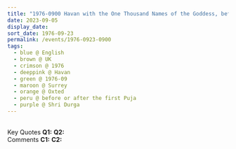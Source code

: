 ```yaml
---
title: "1976-0900 Havan with the One Thousand Names of the Goddess, before or after the 1st Pūjā in UK, Śhrī Mātājī's House, 2, Parklands, Ice House Wood, Hurst Green, Oxted, Surrey, UK (other month 10)"
date: 2023-09-05
display_date: 
sort_date: 1976-09-23
permalink: /events/1976-0923-0900
tags:
  - blue @ English
  - brown @ UK
  - crimson @ 1976
  - deeppink @ Havan
  - green @ 1976-09
  - maroon @ Surrey
  - orange @ Oxted
  - peru @ before or after the first Puja
  - purple @ Shri Durga
---
```


<br>

<wave-list>
  <list-title color="DarkSeaGreen" width="55">Key Quotes</list-title>
  <list-item color="BlanchedAlmond" width="280"><b>Q1:</b> <i></i></list-item>
  <list-item color="Lavender" width="280"><b>Q2:</b> <i></i></list-item>
</wave-list>

<br>

<wave-list>
  <list-title color="DarkSeaGreen" width="55">Comments</list-title>
  <list-item color="BlanchedAlmond" width="280"><b>C1:</b> <i></i></list-item>
  <list-item color="Lavender" width="280"><b>C2:</b> <i></i></list-item>
</wave-list>